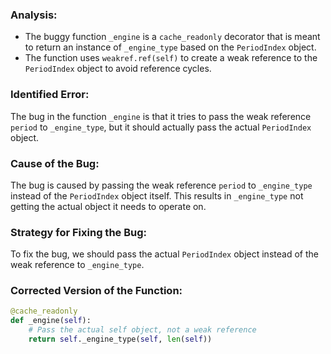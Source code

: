 ### Analysis:
- The buggy function `_engine` is a `cache_readonly` decorator that is meant to return an instance of `_engine_type` based on the `PeriodIndex` object.
- The function uses `weakref.ref(self)` to create a weak reference to the `PeriodIndex` object to avoid reference cycles.

### Identified Error:
The bug in the function `_engine` is that it tries to pass the weak reference `period` to `_engine_type`, but it should actually pass the actual `PeriodIndex` object.

### Cause of the Bug:
The bug is caused by passing the weak reference `period` to `_engine_type` instead of the `PeriodIndex` object itself. This results in `_engine_type` not getting the actual object it needs to operate on.

### Strategy for Fixing the Bug:
To fix the bug, we should pass the actual `PeriodIndex` object instead of the weak reference to `_engine_type`.

### Corrected Version of the Function:
```python
@cache_readonly
def _engine(self):
    # Pass the actual self object, not a weak reference
    return self._engine_type(self, len(self))
```
